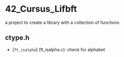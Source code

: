 # 42_Cursus_Lifbft
a project to create a library with a collection of functions

## ctype.h
* [`ft_isalpha`] (ft_isalpha.c): check for alphabet